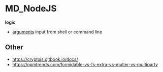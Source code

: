 # MD_NodeJS

**logic**
- [arguments](./logic/arguments) input from shell or command line

## Other
- https://cryptojs.gitbook.io/docs/
- https://npmtrends.com/formidable-vs-fs-extra-vs-multer-vs-multiparty